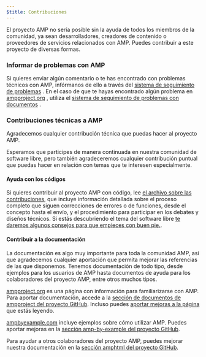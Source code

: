```yaml
---
$title: Contribuciones
---
```


El proyecto AMP no sería posible sin la ayuda de todos los miembros de la comunidad, ya sean desarrolladores, creadores de contenido o proveedores de servicios relacionados con AMP. Puedes contribuir a este proyecto de diversas formas.

### Informar de problemas con AMP

 Si quieres enviar algún comentario o te has encontrado con problemas técnicos con AMP, infórmanos de ello a través del [sistema de seguimiento de problemas](https://github.com/ampproject/amphtml/issues) . En el caso de que te hayas encontrado algún problema en [ampproject.org](https://ampproject.org) , utiliza el [sistema de seguimiento de problemas con documentos](https://github.com/ampproject/docs/issues) .

### Contribuciones técnicas a AMP

Agradecemos cualquier contribución técnica que puedas hacer al proyecto AMP.

Esperamos que participes de manera continuada en nuestra comunidad de software libre, pero también agradeceremos cualquier contribución puntual que puedas hacer en relación con temas que te interesen especialmente.

#### Ayuda con los códigos

 Si quieres contribuir al proyecto AMP con código, lee [el archivo sobre las contribuciones](https://github.com/ampproject/amphtml/blob/master/CONTRIBUTING.md), que incluye información detallada sobre el proceso completo que siguen correcciones de errores o de funciones, desde el concepto hasta el envío, y el procedimiento para participar en los debates y diseños técnicos. Si estás descubriendo el tema del software libre [te daremos algunos consejos para que empieces con buen pie.](https://github.com/ampproject/amphtml/blob/master/CONTRIBUTING.md#contributing-code).

#### Contribuir a la documentación

La documentación es algo muy importante para toda la comunidad AMP, así que agradecemos cualquier aportación que permita mejorar las referencias de las que disponemos. Tenemos documentación de todo tipo, desde ejemplos para los usuarios de AMP hasta documentos de ayuda para los colaboradores del proyecto AMP, entre otros muchos tipos.

[ampproject.org](https://ampproject.org) es una página con información para familiarizarse con AMP. Para aportar documentación, accede a la [sección de documentos de ampproject del proyecto GitHub](https://github.com/ampproject/docs). Incluso puedes [aportar mejoras a la página](https://github.com/ampproject/docs/blob/master/content/docs/contribute/contribute.md) que estás leyendo.

[ampbyexample.com](https://ampbyexample.com)  incluye ejemplos sobre cómo utilizar AMP. Puedes aportar mejoras en la [sección amp-by-example del proyecto GitHub](https://github.com/ampproject/amp-by-example/).

 Para ayudar a otros colaboradores del proyecto AMP, puedes mejorar nuestra documentación en la [sección amphtml del proyecto GitHub](https://github.com/ampproject/amphtml).
